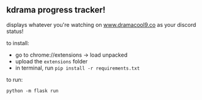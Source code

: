 ## kdrama progress tracker!
displays whatever you're watching on www.dramacool9.co as your discord status!

to install: 
* go to chrome://extensions -> load unpacked
* upload the `extensions` folder
* in terminal, run `pip install -r requirements.txt`

to run: 
```
python -m flask run
```